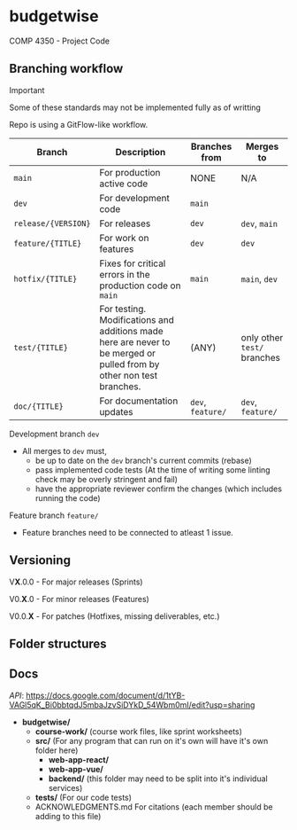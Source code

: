 # budgetwise

COMP 4350 - Project Code

## Branching workflow

> [!IMPORTANT]
> Some of these standards may not be implemented fully as of writting

Repo is using a GitFlow-like workflow.


| Branch              | Description                                                                                                          | Branches from     | Merges to                   |
| ------------------- | -------------------------------------------------------------------------------------------------------------------- | ----------------- | --------------------------- |
| `main`              | For production active code                                                                                           | NONE              | N/A                         |
| `dev`               | For development code                                                                                                 | `main`            |                             |
| `release/{VERSION}` | For releases                                                                                                         | `dev`             | `dev`, `main`               |
| `feature/{TITLE}`   | For work on features                                                                                                 | `dev`             | `dev`                       |
| `hotfix/{TITLE}`    | Fixes for critical errors in the production code on `main`                                                           | `main`            | `main`, `dev`               |
| `test/{TITLE}`      | For testing. Modifications and additions made here are never to be merged or pulled from by other non test branches. | (ANY)             | only other `test/` branches |
| `doc/{TITLE}`       | For documentation updates                                                                                            | `dev`, `feature/` | `dev`, `feature/`           |



Development branch `dev`

- All merges to `dev` must,
  - be up to date on the `dev` branch's current commits (rebase)
  - pass implemented code tests (At the time of writing some linting check may be overly stringent and fail)
  - have the appropriate reviewer confirm the changes (which includes running the code)


Feature branch `feature/`

- Feature branches need to be connected to atleast 1 issue.


## Versioning

V**X**.0.0 - For major releases (Sprints)

V0.**X**.0 - For minor releases (Features)

V0.0.**X** - For patches (Hotfixes, missing deliverables, etc.)


## Folder structures

## Docs

*API*: <https://docs.google.com/document/d/1tYB-VAGl5qK_Bi0bbtqdJ5mbaJzvSiDYkD_54Wbm0mI/edit?usp=sharing>

- **budgetwise/**
  - **course-work/** (course work files, like sprint worksheets)
  - **src/** (For any program that can run on it's own will have it's own folder here)
    - **web-app-react/**
    - **web-app-vue/**
    - **backend/** (this folder may need to be split into it's individual services)
  - **tests/** (For our code tests)
  - ACKNOWLEDGMENTS.md For citations (each member should be adding to this file)
